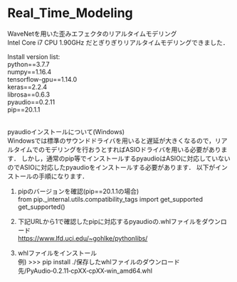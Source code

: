 # Real_Time_Modeling
WaveNetを用いた歪みエフェクタのリアルタイムモデリング <br>
Intel Core i7 CPU 1.90GHz だとぎりぎりリアルタイムモデリングできました． <br>

Install version list: <br>
python==3.7.7 <br>
numpy==1.16.4 <br>
tensorflow-gpu==1.14.0 <br>
keras==2.2.4 <br>
librosa==0.6.3 <br>
pyaudio==0.2.11 <br>
pip==20.1.1 <br><br>

pyaudioインストールについて(Windows)<br>
Windowsでは標準のサウンドドライバを用いると遅延が大きくなるので，リアルタイムでのモデリングを行おうとすればASIOドライバを用いる必要があります．
しかし，通常のpip等でインストールするpyaudioはASIOに対応していないのでASIOに対応したpyaudioをインストールする必要があります．
以下がインストールの手順になります．<br>
1. pipのバージョンを確認(pip==20.1.1の場合)<br>
from pip._internal.utils.compatibility_tags import get_supported <br>
get_supported()<br>

2. 下記URLから1で確認したpipに対応するpyaudioの.whlファイルをダウンロード <br>
https://www.lfd.uci.edu/~gohlke/pythonlibs/ <br>

3. whlファイルをインストール <br>
例) >>> pip install ./保存したwhlファイルのダウンロード先/PyAudio‑0.2.11‑cpXX‑cpXX‑win_amd64.whl <br>

